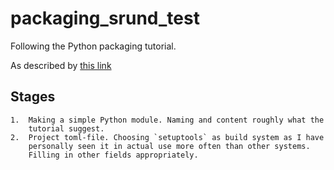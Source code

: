 # packaging_srund_test
Following the Python packaging tutorial.

As described by [this link](https://packaging.python.org/en/latest/tutorials/packaging-projects/)

## Stages

    1.  Making a simple Python module. Naming and content roughly what the
        tutorial suggest.
    2.  Project toml-file. Choosing `setuptools` as build system as I have
        personally seen it in actual use more often than other systems.
        Filling in other fields appropriately.
